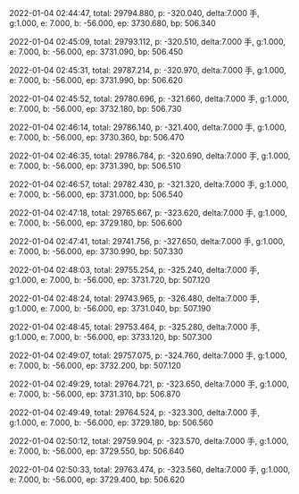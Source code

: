 2022-01-04 02:44:47, total: 29794.880, p: -320.040, delta:7.000 手, g:1.000, e: 7.000, b: -56.000, ep: 3730.680, bp: 506.340

2022-01-04 02:45:09, total: 29793.112, p: -320.510, delta:7.000 手, g:1.000, e: 7.000, b: -56.000, ep: 3731.090, bp: 506.450

2022-01-04 02:45:31, total: 29787.214, p: -320.970, delta:7.000 手, g:1.000, e: 7.000, b: -56.000, ep: 3731.990, bp: 506.620

2022-01-04 02:45:52, total: 29780.696, p: -321.660, delta:7.000 手, g:1.000, e: 7.000, b: -56.000, ep: 3732.180, bp: 506.730

2022-01-04 02:46:14, total: 29786.140, p: -321.400, delta:7.000 手, g:1.000, e: 7.000, b: -56.000, ep: 3730.360, bp: 506.470

2022-01-04 02:46:35, total: 29786.784, p: -320.690, delta:7.000 手, g:1.000, e: 7.000, b: -56.000, ep: 3731.390, bp: 506.510

2022-01-04 02:46:57, total: 29782.430, p: -321.320, delta:7.000 手, g:1.000, e: 7.000, b: -56.000, ep: 3731.000, bp: 506.540

2022-01-04 02:47:18, total: 29765.667, p: -323.620, delta:7.000 手, g:1.000, e: 7.000, b: -56.000, ep: 3729.180, bp: 506.600

2022-01-04 02:47:41, total: 29741.756, p: -327.650, delta:7.000 手, g:1.000, e: 7.000, b: -56.000, ep: 3730.990, bp: 507.330

2022-01-04 02:48:03, total: 29755.254, p: -325.240, delta:7.000 手, g:1.000, e: 7.000, b: -56.000, ep: 3731.720, bp: 507.120

2022-01-04 02:48:24, total: 29743.965, p: -326.480, delta:7.000 手, g:1.000, e: 7.000, b: -56.000, ep: 3731.040, bp: 507.190

2022-01-04 02:48:45, total: 29753.464, p: -325.280, delta:7.000 手, g:1.000, e: 7.000, b: -56.000, ep: 3733.120, bp: 507.300

2022-01-04 02:49:07, total: 29757.075, p: -324.760, delta:7.000 手, g:1.000, e: 7.000, b: -56.000, ep: 3732.200, bp: 507.120

2022-01-04 02:49:29, total: 29764.721, p: -323.650, delta:7.000 手, g:1.000, e: 7.000, b: -56.000, ep: 3731.310, bp: 506.870

2022-01-04 02:49:49, total: 29764.524, p: -323.300, delta:7.000 手, g:1.000, e: 7.000, b: -56.000, ep: 3729.180, bp: 506.560

2022-01-04 02:50:12, total: 29759.904, p: -323.570, delta:7.000 手, g:1.000, e: 7.000, b: -56.000, ep: 3729.550, bp: 506.640

2022-01-04 02:50:33, total: 29763.474, p: -323.560, delta:7.000 手, g:1.000, e: 7.000, b: -56.000, ep: 3729.400, bp: 506.620
